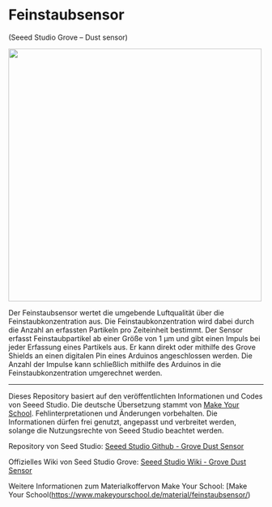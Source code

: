 Feinstaubsensor
=====================================
(Seeed Studio Grove – Dust sensor)

<img src=https://www.makeyourschool.de/wp-content/uploads/2018/10/8_feinstaubsensor-1024x1024.jpg width=500px>

Der Feinstaubsensor wertet die umgebende Luftqualität über die Feinstaubkonzentration aus. Die Feinstaubkonzentration wird dabei durch die Anzahl an erfassten Partikeln pro Zeiteinheit bestimmt. Der Sensor erfasst Feinstaubpartikel ab einer Größe von 1 µm und gibt einen Impuls bei jeder Erfassung eines Partikels aus. Er kann direkt oder mithilfe des Grove Shields an einen digitalen Pin eines Arduinos angeschlossen werden. Die Anzahl der Impulse kann schließlich mithilfe des Arduinos in die Feinstaubkonzentration umgerechnet werden.

----
Dieses Repository basiert auf den veröffentlichten Informationen und Codes von Seeed Studio. 
Die deutsche Übersetzung stammt von [Make Your School](https://www.makeyourschool.de/). Fehlinterpretationen und Änderungen vorbehalten. Die Informationen dürfen frei genutzt, angepasst und verbreitet werden, solange die Nutzungsrechte von Seeed Studio beachtet werden.

Repository von Seed Studio:                               [Seeed Studio Github - Grove Dust Sensor](https://github.com/Seeed-Studio/Grove_Dust_Sensor)

Offizielles Wiki von Seed Studio Grove:                         [Seeed Studio Wiki - Grove Dust Sensor](http://wiki.seeedstudio.com/Grove-Dust_Sensor/)

Weitere Informationen zum Materialkoffervon Make Your School:   [Make Your School(https://www.makeyourschool.de/material/feinstaubsensor/)
